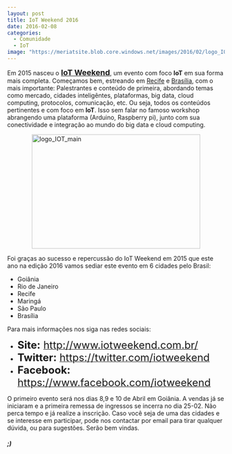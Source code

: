 ```yaml
---
layout: post
title: IoT Weekend 2016
date: 2016-02-08
categories:
  - Comunidade
  - IoT
image: "https://meriatsite.blob.core.windows.net/images/2016/02/logo_IOT_main.png"
---
```

Em 2015 nasceu o<strong><font size="4"> </font></strong><a href="http://www.iotweekend.com.br/" target="_blank"><strong><font size="4">IoT Weekend</font></strong></a>, um evento com foco <strong>IoT</strong> em sua forma mais completa. Começamos bem, estreando em <a href="http://www.iotweekend.com.br/2015/Recife/index.html" target="_blank">Recife</a> e <a href="http://www.iotweekend.com.br/2015/Brasilia/index.html" target="_blank">Brasília</a>, com o mais importante: Palestrantes e conteúdo de primeira, abordando temas como mercado, cidades inteligêntes, plataformas, big data, cloud computing, protocolos, comunicação, etc. Ou seja, todos os conteúdos pertinentes e com foco em <strong>IoT</strong>. Isso sem falar no famoso workshop abrangendo uma plataforma (Arduino, Raspberry pi), junto com sua conectividade e integração ao mundo do big data e cloud computing.

<p align="justify"><a href="https://meriatsite.blob.core.windows.net/images/2016/02/logo_IOT_main.png"><img title="logo_IOT_main" style="border-top: 0px; border-right: 0px; background-image: none; border-bottom: 0px; float: none; padding-top: 0px; padding-left: 0px; margin-left: auto; border-left: 0px; display: block; padding-right: 0px; margin-right: auto" border="0" alt="logo_IOT_main" src="https://meriatsite.blob.core.windows.net/images/2016/02/logo_IOT_main.png" width="390" height="265" /></a></p>

Foi graças ao sucesso e repercussão do IoT Weekend em 2015 que este ano na edição 2016 vamos sediar este evento em 6 cidades pelo Brasil:

* Goiânia
* Rio de Janeiro
* Recife
* Maringá
* São Paulo
* Brasília

Para mais informações nos siga nas redes sociais:

<ul>
<li><font size="5"><strong>Site:</strong> </font><a title="http://www.iotweekend.com.br/" href="http://www.iotweekend.com.br/"><font size="5">http://www.iotweekend.com.br/</font></a></li>
<li><font size="5"><strong>Twitter:</strong> </font><a title="https://twitter.com/iotweekend" href="https://twitter.com/iotweekend"><font size="5">https://twitter.com/iotweekend</font></a></li>
<li><font size="5"><strong>Facebook:</strong> </font><a title="https://www.facebook.com/iotweekend" href="https://www.facebook.com/iotweekend"><font size="5">https://www.facebook.com/iotweekend</font></a></li>
</ul>

O primeiro evento será nos dias 8,9 e 10 de Abril em Goiânia. A vendas já se iniciaram e a primeira remessa de ingressos se incerra no dia 25-02. Não perca tempo e já realize a inscrição. Caso você seja de uma das cidades e se interesse em participar, pode nos contactar por email para tirar qualquer dúvida, ou para sugestões. Serão bem vindas.

##### ;)

